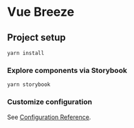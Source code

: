 # Vue Breeze

## Project setup
```
yarn install
```

### Explore components via Storybook
```
yarn storybook
```

### Customize configuration
See [Configuration Reference](https://cli.vuejs.org/config/).
